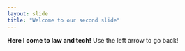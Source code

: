 ```yaml
---
layout: slide
title: "Welcome to our second slide"
---
```

**Here I come to law and tech!**
Use the left arrow to go back!

